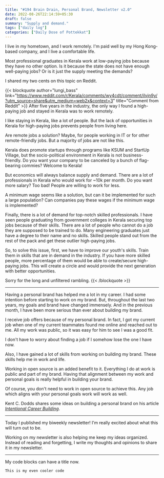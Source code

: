 ```yaml
---
title: "#194 Brain Drain, Personal Brand, Newsletter v2.0"
date: 2022-08-26T22:14:59+05:30
draft: false
summary: "Supply and demand."
tags: ["daily log"]
categories: ["Daily Dose of Pottekkat"]
---
```


I live in my hometown, and I work remotely. I'm paid well by my Hong Kong-based company, and I live a comfortable life.

Most professional graduates in Kerala work at low-paying jobs because they have no other option. Is it because the state does not have enough well-paying jobs? Or is it just the supply meeting the demands?

I shared my two cents on this topic on Reddit.

{{< blockquote author="lungi_bass" link="https://www.reddit.com/r/Kerala/comments/wy4cdt/comment/ilvjn9y/?utm_source=share&utm_medium=web2x&context=3" title="Comment from Reddit" >}}
After five years in the industry, the only way I found a high-paying job and stayed in Kerala was to work remotely.

I like staying in Kerala, like a lot of people. But the lack of opportunities in Kerala for high-paying jobs prevents people from living here.

Are remote jobs a solution? Maybe, for people working in IT or for other remote-friendly jobs. But a majority of jobs are not like this.

Kerala does promote startups through programs like KSUM and StartUp Village, but the socio-political environment in Kerala is not business-friendly. Do you want your company to be canceled by a bunch of flag-bearing commies? Welcome to Kerala!

But economics will always balance supply and demand. There are a lot of professionals in Kerala who would work for ~10k per month. Do you want more salary? Too bad! People are willing to work for less.

A minimum wage seems like a solution, but can it be implemented for such a large population? Can companies pay these wages if the minimum wage is implemented?

Finally, there is a lot of demand for top-notch skilled professionals. I have seen people graduating from government colleges in Kerala securing top jobs because of their skills. There are a lot of people who cannot do a job they are supposed to be trained to do. Many engineering graduates just have a degree to their name and no skills. Skilled people stand out from the rest of the pack and get these outlier high-paying jobs.

So, to solve this issue, first, we have to improve our youth's skills. Train them in skills that are in demand in the industry. If you have more skilled people, more percentage of them would be able to create/secure high-paying jobs. This will create a circle and would provide the next generation with better opportunities.

Sorry for the long and unfiltered rambling.
{{< /blockquote >}}

---

Having a personal brand has helped me a lot in my career. I had some intention before starting to work on my brand. But, throughout the last two years, my goals and brand have changed immensely. And in the previous month, I have been more serious than ever about building my brand.

I receive job offers because of my personal brand. In fact, I got my current job when one of my current teammates found me online and reached out to me. All my work was public, so it was easy for him to see I was a good fit.

I don't have to worry about finding a job if I somehow lose the one I have now.

Also, I have gained a lot of skills from working on building my brand. These skills help me in work and life.

Working in open source is an added benefit to it. Everything I do at work is public and part of my brand. Having that alignment between my work and personal goals is really helpful in building your brand.

Of course, you don't need to work in open source to achieve this. Any job which aligns with your personal goals work will work as well.

Kent C. Dodds shares some ideas on building a personal brand on his article _[Intentional Career Building](https://kentcdodds.com/blog/intentional-career-building)_.

---

Today I published my biweekly newsletter! I'm really excited about what this will turn out to be.

Working on my newsletter is also helping me keep my ideas organized. Instead of reading and forgetting, I write my thoughts and opinions to share it in my newsletter.

---

My code blocks can have a title now.

```text {title="This is my cool title"}
This is my even cooler code
```
